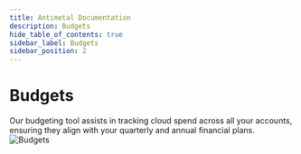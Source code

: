 ```yaml
---
title: Antimetal Documentation
description: Budgets
hide_table_of_contents: true
sidebar_label: Budgets
sidebar_position: 2
---
```


# Budgets

Our budgeting tool assists in tracking cloud spend across all your accounts, ensuring they align with your quarterly and annual financial plans.
![Budgets](/img/screenshots/budget.png "Budgets")